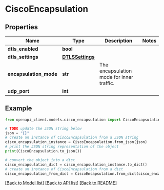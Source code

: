 # CiscoEncapsulation


## Properties

Name | Type | Description | Notes
------------ | ------------- | ------------- | -------------
**dtls_enabled** | **bool** |  | 
**dtls_settings** | [**DTLSSettings**](DTLSSettings.md) |  | 
**encapsulation_mode** | **str** | The encapsulation mode for inner traffic. | 
**udp_port** | **int** |  | 

## Example

```python
from openapi_client.models.cisco_encapsulation import CiscoEncapsulation

# TODO update the JSON string below
json = "{}"
# create an instance of CiscoEncapsulation from a JSON string
cisco_encapsulation_instance = CiscoEncapsulation.from_json(json)
# print the JSON string representation of the object
print(CiscoEncapsulation.to_json())

# convert the object into a dict
cisco_encapsulation_dict = cisco_encapsulation_instance.to_dict()
# create an instance of CiscoEncapsulation from a dict
cisco_encapsulation_from_dict = CiscoEncapsulation.from_dict(cisco_encapsulation_dict)
```
[[Back to Model list]](../README.md#documentation-for-models) [[Back to API list]](../README.md#documentation-for-api-endpoints) [[Back to README]](../README.md)


